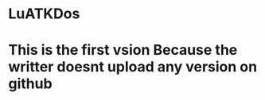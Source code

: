 # LuATKDos
<h1>This is the first vsion Because the writter doesnt upload any version on github</h1>
